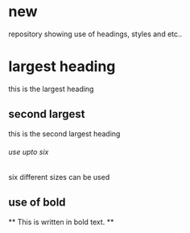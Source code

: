 # new
repository showing use of headings, styles and etc..
# largest heading
this is the largest heading
## second largest
this is the second largest heading
###### use upto six
six different sizes can be used
## use of bold
** This is written in bold text. **
